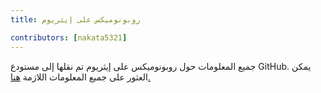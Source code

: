 ```yaml
---
title: روبونوميكس على إيثريوم

contributors: [nakata5321]
---
```


جميع المعلومات حول روبونوميكس على إيثريوم تم نقلها إلى مستودع GitHub. يمكن العثور على جميع المعلومات اللازمة [هنا.](https://github.com/airalab/Robonomics_on_Ethereum_Wiki)